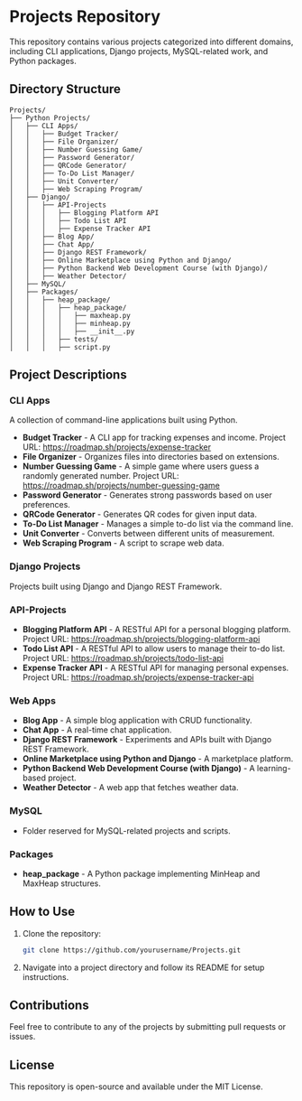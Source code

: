 # Projects Repository

This repository contains various projects categorized into different domains, including CLI applications, Django projects, MySQL-related work, and Python packages.

## Directory Structure

```
Projects/
├── Python Projects/
│   ├── CLI Apps/
│   │   ├── Budget Tracker/
│   │   ├── File Organizer/
│   │   ├── Number Guessing Game/
│   │   ├── Password Generator/
│   │   ├── QRCode Generator/
│   │   ├── To-Do List Manager/
│   │   ├── Unit Converter/
│   │   ├── Web Scraping Program/
│   ├── Django/
│   │   ├── API-Projects
│   │   │   ├── Blogging Platform API
│   │   │   ├── Todo List API
│   │   │   ├── Expense Tracker API
│   │   ├── Blog App/
│   │   ├── Chat App/
│   │   ├── Django REST Framework/
│   │   ├── Online Marketplace using Python and Django/
│   │   ├── Python Backend Web Development Course (with Django)/
│   │   ├── Weather Detector/
│   ├── MySQL/
│   ├── Packages/
│   │   ├── heap_package/
│   │   │   ├── heap_package/
│   │   │   │   ├── maxheap.py
│   │   │   │   ├── minheap.py
│   │   │   │   ├── __init__.py
│   │   │   ├── tests/
│   │   │   ├── script.py
```

## Project Descriptions

### CLI Apps
A collection of command-line applications built using Python.
- **Budget Tracker** - A CLI app for tracking expenses and income. Project URL: https://roadmap.sh/projects/expense-tracker
- **File Organizer** - Organizes files into directories based on extensions.
- **Number Guessing Game** - A simple game where users guess a randomly generated number.
  Project URL: https://roadmap.sh/projects/number-guessing-game
- **Password Generator** - Generates strong passwords based on user preferences.
- **QRCode Generator** - Generates QR codes for given input data.
- **To-Do List Manager** - Manages a simple to-do list via the command line.
- **Unit Converter** - Converts between different units of measurement.
- **Web Scraping Program** - A script to scrape web data.

### Django Projects
Projects built using Django and Django REST Framework.
### API-Projects
- **Blogging Platform API** - A RESTful API for a personal blogging platform.
  Project URL: https://roadmap.sh/projects/blogging-platform-api
- **Todo List API** - A RESTful API to allow users to manage their to-do list.
  Project URL: https://roadmap.sh/projects/todo-list-api
- **Expense Tracker API** - A RESTful API for managing personal expenses.
  Project URL: https://roadmap.sh/projects/expense-tracker-api
  
### Web Apps
- **Blog App** - A simple blog application with CRUD functionality.
- **Chat App** - A real-time chat application.
- **Django REST Framework** - Experiments and APIs built with Django REST Framework.
- **Online Marketplace using Python and Django** - A marketplace platform.
- **Python Backend Web Development Course (with Django)** - A learning-based project.
- **Weather Detector** - A web app that fetches weather data.

### MySQL
- Folder reserved for MySQL-related projects and scripts.

### Packages
- **heap_package** - A Python package implementing MinHeap and MaxHeap structures.

## How to Use
1. Clone the repository:
   ```sh
   git clone https://github.com/yourusername/Projects.git
   ```
2. Navigate into a project directory and follow its README for setup instructions.

## Contributions
Feel free to contribute to any of the projects by submitting pull requests or issues.

## License
This repository is open-source and available under the MIT License.

